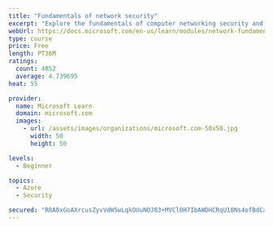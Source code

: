 ```yaml
---
title: "Fundamentals of network security"
excerpt: "Explore the fundamentals of computer networking security and monitoring."
webUrl: https://docs.microsoft.com/en-us/learn/modules/network-fundamentals-2/
type: course
price: Free
length: PT36M
ratings:
  count: 4852
  average: 4.739695
heat: 55

provider:
  name: Microsoft Learn
  domain: microsoft.com
  images:
    - url: /assets/images/organizations/microsoft.com-50x50.jpg
      width: 50
      height: 50

levels:
  - Beginner

topics:
  - Azure
  - Security

secured: "R8A8xGoAXrcusZyvVdW5wLqkOUuNOJ83+MVCl0H7IbAWDHCRqU18Ns4ofBdCayvtWYHQtfLbbsogVdWUYnPhxMNo+S7SmsNAgxhEtVGFzMVCiYGbilXF+Jf/L0AsS/5kDTZU+o8opJRzVJ3wSEPZV44QsHCe1mVSsBTd8vxZiFYIRRdNdPhzpqNVQQ/atSaywwBO3o6Ws24ZwmTER7iWo4cxokB0s815A5nB41Z75s4YHfnth9roHtpO54LMOILb/IScbyz7XCQTYUtTFkn/W5oJlYcWXEzORtCZxOAgaoyITE+WAKTQ1WVh8cP7UL3rQ0/M94KO2VncwykUwTQjxhcM2ORT5et8EFlWJURV8ZhQRqUkEXgYGnHOojuMHZZknKKYbpbp3S5XqYrE2mAiM5HA2Rq/3w/0AwwLqECvVMc=;MOa8GBFmrLn+XO8W1DEfHg=="
---
```


